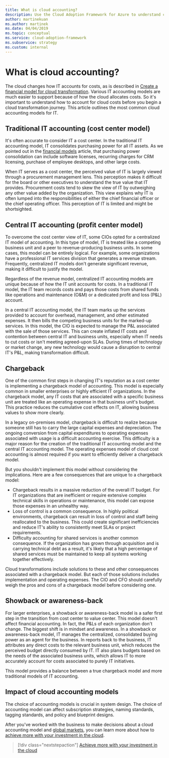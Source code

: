 ```yaml
---
title: What is cloud accounting?
description: Use the Cloud Adoption Framework for Azure to understand common cloud accounting models for IT as you begin your cloud migration journey.
author: martinekuan
ms.author: martinek
ms.date: 04/04/2019
ms.topic: conceptual
ms.service: cloud-adoption-framework
ms.subservice: strategy
ms.custom: internal
---
```


# What is cloud accounting?

The cloud changes how IT accounts for costs, as is described in [Create a financial model for cloud transformation](./cloud-migration-business-case.md). Various IT accounting models are much easier to support because of how the cloud allocates costs. So it's important to understand how to account for cloud costs before you begin a cloud transformation journey. This article outlines the most common cloud accounting models for IT.

## Traditional IT accounting (cost center model)

It's often accurate to consider IT a cost center. In the traditional IT accounting model, IT consolidates purchasing power for all IT assets. As we pointed out in the [financial models](./cloud-migration-business-case.md) article, that purchasing power consolidation can include software licenses, recurring charges for CRM licensing, purchase of employee desktops, and other large costs.

When IT serves as a cost center, the perceived value of IT is largely viewed through a procurement management lens. This perception makes it difficult for the board or other executives to understand the true value that IT provides. Procurement costs tend to skew the view of IT by outweighing any other value added by the organization. This view explains why IT is often lumped into the responsibilities of either the chief financial officer or the chief operating officer. This perception of IT is limited and might be shortsighted.

## Central IT accounting (profit center model)

To overcome the cost center view of IT, some CIOs opted for a centralized IT model of accounting. In this type of model, IT is treated like a competing business unit and a peer to revenue-producing business units. In some cases, this model can be entirely logical. For example, some organizations have a professional IT services division that generates a revenue stream. Frequently, centralized IT models don't generate significant revenue, making it difficult to justify the model.

Regardless of the revenue model, centralized IT accounting models are unique because of how the IT unit accounts for costs. In a traditional IT model, the IT team records costs and pays those costs from shared funds like operations and maintenance (O&M) or a dedicated profit and loss (P&L) account.

In a central IT accounting model, the IT team marks up the services provided to account for overhead, management, and other estimated expenses. It then bills the competing business units for the marked-up services. In this model, the CIO is expected to manage the P&L associated with the sale of those services. This can create inflated IT costs and contention between central IT and business units, especially when IT needs to cut costs or isn't meeting agreed-upon SLAs. During times of technology or market change, any new technology would cause a disruption to central IT's P&L, making transformation difficult.

## Chargeback

One of the common first steps in changing IT's reputation as a cost center is implementing a chargeback model of accounting. This model is especially common in smaller enterprises or highly efficient IT organizations. In the chargeback model, any IT costs that are associated with a specific business unit are treated like an operating expense in that business unit's budget. This practice reduces the cumulative cost effects on IT, allowing business values to show more clearly.

In a legacy on-premises model, chargeback is difficult to realize because someone still has to carry the large capital expenses and depreciation. The ongoing conversion from capital expenditures to operating expenses associated with usage is a difficult accounting exercise. This difficulty is a major reason for the creation of the traditional IT accounting model and the central IT accounting model. The operating expenses model of cloud cost accounting is almost required if you want to efficiently deliver a chargeback model.

But you shouldn't implement this model without considering the implications. Here are a few consequences that are unique to a chargeback model:

- Chargeback results in a massive reduction of the overall IT budget. For IT organizations that are inefficient or require extensive complex technical skills in operations or maintenance, this model can expose those expenses in an unhealthy way.
- Loss of control is a common consequence. In highly political environments, chargeback can result in loss of control and staff being reallocated to the business. This could create significant inefficiencies and reduce IT's ability to consistently meet SLAs or project requirements.
- Difficulty accounting for shared services is another common consequence. If the organization has grown through acquisition and is carrying technical debt as a result, it's likely that a high percentage of shared services must be maintained to keep all systems working together effectively.

Cloud transformations include solutions to these and other consequences associated with a chargeback model. But each of those solutions includes implementation and operating expenses. The CIO and CFO should carefully weigh the pros and cons of a chargeback model before considering one.

## Showback or awareness-back

For larger enterprises, a showback or awareness-back model is a safer first step in the transition from cost center to value center. This model doesn't affect financial accounting. In fact, the P&Ls of each organization don't change. The biggest shift is in mindset and awareness. In a showback or awareness-back model, IT manages the centralized, consolidated buying power as an agent for the business. In reports back to the business, IT attributes any direct costs to the relevant business unit, which reduces the perceived budget directly consumed by IT. IT also plans budgets based on the needs of the associated business units, which allows IT to more accurately account for costs associated to purely IT initiatives.

This model provides a balance between a true chargeback model and more traditional models of IT accounting.

## Impact of cloud accounting models

The choice of accounting models is crucial in system design. The choice of accounting model can affect subscription strategies, naming standards, tagging standards, and policy and blueprint designs.

After you've worked with the business to make decisions about a cloud accounting model and [global markets](./global-markets.md), you can learn more about how to [achieve more with your investment in the cloud](./achieve-more.md).

> [!div class="nextstepaction"]
> [Achieve more with your investment in the cloud](./achieve-more.md)
